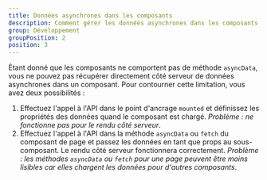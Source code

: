 ```yaml
---
title: Données asynchrones dans les composants
description: Comment gérer les données asynchrones dans les composants avec NuxtJS ?
group: Développement
groupPosition: 2
position: 3
---
```


Étant donné que les composants ne comportent pas de méthode `asyncData`, vous ne pouvez pas récupérer directement côté serveur de données asynchrones dans un composant. Pour contourner cette limitation, vous avez deux possibilités :

1. Effectuez l'appel à l'API dans le point d'ancrage `mounted` et définissez les propriétés des données quand le composant est chargé. *Problème : ne fonctionne pas pour le rendu côté serveur*.
2. Effectuez l'appel à l'API dans la méthode `asyncData` ou `fetch` du composant de page et passez les données en tant que props au sous-composant. Le rendu côté serveur fonctionnera correctement. *Problème : les méthodes `asyncData` ou `fetch` pour une page peuvent être moins lisibles car elles chargent les données pour d'autres composants*.
